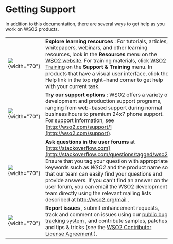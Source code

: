 # Getting Support

In addition to this documentation, there are several ways to get help as
you work on WSO2 products.

|                                                    |                                                                                                                                                                                                                                                                                                                                                                                                                                                                  |
|----------------------------------------------------|------------------------------------------------------------------------------------------------------------------------------------------------------------------------------------------------------------------------------------------------------------------------------------------------------------------------------------------------------------------------------------------------------------------------------------------------------------------|
| ![](attachments/32343911/32506267.png){width="70"} | **Explore learning resources** : For tutorials, articles, whitepapers, webinars, and other learning resources, look in the **Resources** menu on the [WSO2 website](http://www.wso2.com). For training materials, click [WSO2 Training](http://wso2.com/training/) on the **Support & Training** menu. In products that have a visual user interface, click the Help link in the top right-hand corner to get help with your current task.                      |
| ![](attachments/32343911/32506264.png){width="70"} | **Try our support options** : WSO2 offers a variety of development and production support programs, ranging from web-based support during normal business hours to premium 24x7 phone support. For support information, see [http://wso2.com/support/](http://wso2.com/support).                                                                                                                                                                                |
| ![](attachments/32343911/32506266.png){width="70"} | **Ask questions in the user forums** at [http://stackoverflow.com](http://stackoverflow.com/questions/tagged/wso2). Ensure that you tag your question with appropriate keywords such as *WSO2* and the product name so that our team can easily find your questions and provide answers. If you can't find an answer on the user forum, you can email the WSO2 development team directly using the relevant mailing lists described at <http://wso2.org/mail> . |
| ![](attachments/32343911/32506265.png){width="70"} | **Report issues** , submit enhancement requests, track and comment on issues using our [public bug-tracking system](https://wso2.org/jira/secure/Dashboard.jspa) , and contribute samples, patches, and tips & tricks (see the [WSO2 Contributor License Agreement](http://wso2.com/files/wso2-cla.pdf) ).                                                                                                                                                       |
